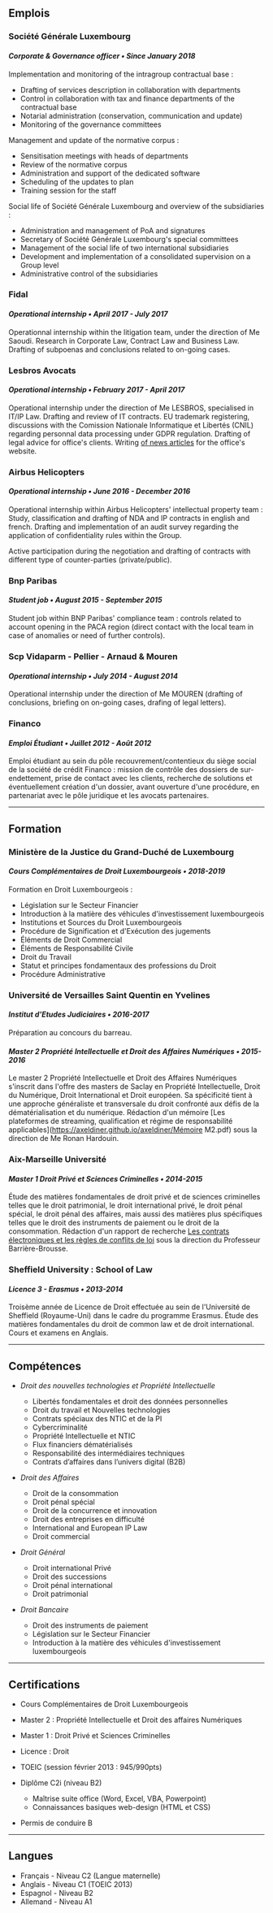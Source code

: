 <a id="Emplois"></a>
## <i class="far fa-building"></i> Emplois

### Société Générale Luxembourg
#### _Corporate & Governance officer • Since January 2018_
Implementation and monitoring of the intragroup contractual base :
- Drafting of services description in collaboration with departments
- Control in collaboration with tax and finance departments of the contractual base
- Notarial administration (conservation, communication and update)
- Monitoring of the governance committees

Management and update of the normative corpus :
- Sensitisation meetings with heads of departments
- Review of the normative corpus
- Administration and support of the dedicated software
- Scheduling of the updates to plan
- Training session for the staff

Social life of Société Générale Luxembourg and overview of the subsidiaries :
- Administration and management of PoA and signatures
- Secretary of Société Générale Luxembourg's special committees
- Management of the social life of two international subsidiaries
- Development and implementation of a consolidated supervision on a Group level
- Administrative control of the subsidiaries

### Fidal
#### _Operational internship • April 2017 - July 2017_
Operationnal internship within the litigation team, under the direction of Me Saoudi. Research in Corporate Law, Contract Law and Business Law. Drafting of subpoenas and conclusions related to on-going cases.

### Lesbros Avocats
#### _Operational internship • February 2017 - April 2017_
Operational internship under the direction of Me LESBROS, specialised in IT/IP Law.
Drafting and review of IT contracts.
EU trademark registering, discussions with the Comission Nationale Informatique et Libertés (CNIL) regarding personnal data processing under GDPR regulation. Drafting of legal advice for office's clients. Writing [of news articles](http://www.lesbros-avocats.com/donnees-personnelles-ce-qui-change-avec-la-loi-pour-une-republique-numerique/) for the office's website.

### Airbus Helicopters
#### _Operational internship • June 2016 - December 2016_
Operational internship within Airbus Helicopters' intellectual property team : Study, classification and drafting of NDA and IP contracts in english and french. Drafting and implementation of an audit survey regarding the application of confidentiality rules within the Group.

Active participation during the negotiation and drafting of contracts with different type of counter-parties (private/public).

### Bnp Paribas
#### _Student job • August 2015 - September 2015_
Student job within BNP Paribas' compliance team : controls related to account opening in the PACA region (direct contact with the local team in case of anomalies or need of further controls).

### Scp Vidaparm - Pellier - Arnaud & Mouren
#### _Operational internship • July 2014 - August 2014_
Operational internship under the direction of Me MOUREN (drafting of conclusions, briefing on on-going cases, drafing of legal letters).

### Financo
#### _Emploi Étudiant • Juillet 2012 - Août 2012_
Emploi étudiant au sein du pôle recouvrement/contentieux du siège social de la société de crédit Financo : mission de contrôle des dossiers de sur-endettement, prise de contact avec les clients, recherche de solutions et éventuellement création d'un dossier, avant ouverture d'une procédure, en partenariat avec le pôle juridique et les avocats partenaires.

----------------------------
<a id="Formation"></a>
## <i class="fas fa-university"></i> Formation

### Ministère de la Justice du Grand-Duché de Luxembourg
#### _Cours Complémentaires de Droit Luxembourgeois • 2018-2019_
Formation en Droit Luxembourgeois :
- Législation sur le Secteur Financier
- Introduction à la matière des véhicules d'investissement luxembourgeois
- Institutions et Sources du Droit Luxembourgeois
- Procédure de Signification et d'Exécution des jugements
- Éléments de Droit Commercial
- Éléments de Responsabilité Civile
- Droit du Travail
- Statut et principes fondamentaux des professions du Droit
- Procédure Administrative


### Université de Versailles Saint Quentin en Yvelines
#### _Institut d'Etudes Judiciaires • 2016-2017_
Préparation au concours du barreau.

#### _Master 2 Propriété Intellectuelle et Droit des Affaires Numériques • 2015-2016_
Le master 2 Propriété Intellectuelle et Droit des Affaires Numériques s'inscrit dans l'offre des masters de Saclay en Propriété Intellectuelle, Droit du Numérique, Droit International et Droit européen. Sa spécificité tient à une approche généraliste et transversale du droit confronté aux défis de la dématérialisation et du numérique.
Rédaction d'un mémoire [Les plateformes de streaming, qualification et régime de responsabilité applicables](https://axeldiner.github.io/axeldiner/Mémoire M2.pdf) sous la direction de Me Ronan Hardouin.

### Aix-Marseille Université
#### _Master 1 Droit Privé et Sciences Criminelles • 2014-2015_
Étude des matières fondamentales de droit privé et de sciences criminelles telles que le droit patrimonial, le droit international privé, le droit pénal spécial, le droit pénal des affaires, mais aussi des matières plus spécifiques telles que le droit des instruments de paiement ou le droit de la consommation.
Rédaction d'un rapport de recherche [Les contrats électroniques et les règles de conflits de loi](https://axeldiner.github.io/axeldiner/Rapport.pdf) sous la direction du Professeur Barrière-Brousse.

### Sheffield University : School of Law
#### _Licence 3 - Erasmus • 2013-2014_
Troisème année de Licence de Droit effectuée au sein de l'Université de Sheffield (Royaume-Uni) dans le cadre du programme Erasmus.
Étude des matières fondamentales du droit de common law et de droit international.
Cours et examens en Anglais.

-----------------------------------

<a id="Compétences"></a>
## <i class="fas fa-book"></i> Compétences
- _Droit des nouvelles technologies et Propriété Intellectuelle_

  - Libertés fondamentales et droit des données personnelles
  - Droit du travail et Nouvelles technologies
  - Contrats spéciaux des NTIC et de la PI
  - Cybercriminalité
  - Propriété Intellectuelle et NTIC
  - Flux financiers dématérialisés
  - Responsabilité des intermédiaires techniques
  - Contrats d’affaires dans l’univers digital (B2B)


- _Droit des Affaires_

  - Droit de la consommation
  - Droit pénal spécial
  - Droit de la concurrence et innovation
  - Droit des entreprises en difficulté
  - International and European IP Law
  - Droit commercial


- _Droit Général_

  - Droit international Privé
  - Droit des successions
  - Droit pénal international
  - Droit patrimonial


- _Droit Bancaire_

  - Droit des instruments de paiement
  - Législation sur le Secteur Financier
  - Introduction à la matière des véhicules d'investissement luxembourgeois

-----------------------------------------------

<a id="Certifications"></a>
## <i class="fas fa-certificate"></i> Certifications
- Cours Complémentaires de Droit Luxembourgeois
- Master 2 : Propriété Intellectuelle et Droit des affaires Numériques
- Master 1 : Droit Privé et Sciences Criminelles
- Licence : Droit
- TOEIC (session février 2013 : 945/990pts)
- Diplôme C2i (niveau B2)

  - Maîtrise suite office (Word, Excel, VBA, Powerpoint)
  - Connaissances basiques web-design (HTML et CSS)

- Permis de conduire B

---------------------------------------------------

<a id="Langues"></a>
##  <i class="fab fa-font-awesome-flag"></i> Langues
- Français - Niveau C2 (Langue maternelle)
- Anglais - Niveau C1 (TOEIC 2013)
- Espagnol - Niveau B2
- Allemand - Niveau A1
